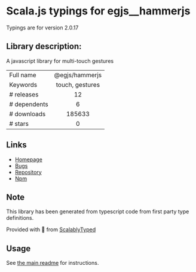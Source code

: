 
# Scala.js typings for egjs__hammerjs

Typings are for version 2.0.17

## Library description:
A javascript library for multi-touch gestures

|                    |                 |
| ------------------ | :-------------: |
| Full name          | @egjs/hammerjs |
| Keywords           | touch, gestures |
| # releases         | 12 |
| # dependents       | 6 |
| # downloads        | 185633 |
| # stars            | 0 |

## Links
- [Homepage](http://naver.github.io/egjs)
- [Bugs](https://github.com/naver/hammer.js/issues)
- [Repository](https://github.com/naver/hammer.js)
- [Npm](https://www.npmjs.com/package/%40egjs%2Fhammerjs)
    


## Note
This library has been generated from typescript code from first party type definitions.

Provided with :purple_heart: from [ScalablyTyped](https://github.com/oyvindberg/ScalablyTyped)

## Usage
See [the main readme](../../readme.md) for instructions.


